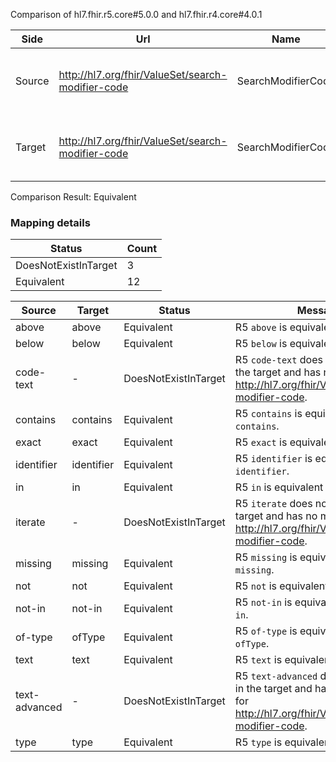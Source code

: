 Comparison of hl7.fhir.r5.core#5.0.0 and hl7.fhir.r4.core#4.0.1

| Side | Url | Name | Title | Description |
| --- | --- | --- | --- | --- |
| Source | http://hl7.org/fhir/ValueSet/search-modifier-code | SearchModifierCode | Search Modifier Code | A supported modifier for a search parameter. |
| Target | http://hl7.org/fhir/ValueSet/search-modifier-code | SearchModifierCode | SearchModifierCode | A supported modifier for a search parameter. |


Comparison Result: Equivalent


### Mapping details

| Status | Count |
| ------ | ----- |
DoesNotExistInTarget | 3 |
Equivalent | 12 |


| Source | Target | Status | Message |
| ------ | ------ | ------ | ------- |
| above | above | Equivalent | R5 `above` is equivalent to R4 `above`. |
| below | below | Equivalent | R5 `below` is equivalent to R4 `below`. |
| code-text | - | DoesNotExistInTarget | R5 `code-text` does not appear in the target and has no mapping for http://hl7.org/fhir/ValueSet/search-modifier-code. |
| contains | contains | Equivalent | R5 `contains` is equivalent to R4 `contains`. |
| exact | exact | Equivalent | R5 `exact` is equivalent to R4 `exact`. |
| identifier | identifier | Equivalent | R5 `identifier` is equivalent to R4 `identifier`. |
| in | in | Equivalent | R5 `in` is equivalent to R4 `in`. |
| iterate | - | DoesNotExistInTarget | R5 `iterate` does not appear in the target and has no mapping for http://hl7.org/fhir/ValueSet/search-modifier-code. |
| missing | missing | Equivalent | R5 `missing` is equivalent to R4 `missing`. |
| not | not | Equivalent | R5 `not` is equivalent to R4 `not`. |
| not-in | not-in | Equivalent | R5 `not-in` is equivalent to R4 `not-in`. |
| of-type | ofType | Equivalent | R5 `of-type` is equivalent to R4 `ofType`. |
| text | text | Equivalent | R5 `text` is equivalent to R4 `text`. |
| text-advanced | - | DoesNotExistInTarget | R5 `text-advanced` does not appear in the target and has no mapping for http://hl7.org/fhir/ValueSet/search-modifier-code. |
| type | type | Equivalent | R5 `type` is equivalent to R4 `type`. |

